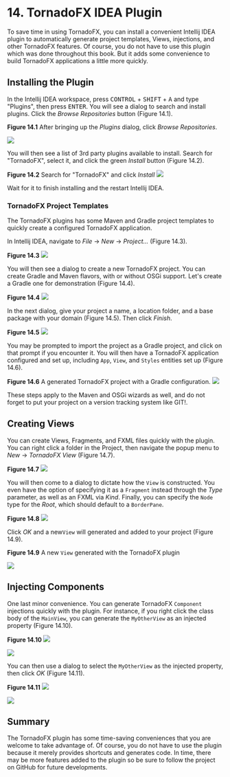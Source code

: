 # 14. TornadoFX IDEA Plugin

To save time in using TornadoFX, you can install a convenient Intellij IDEA plugin to automatically generate project templates, Views, injections, and other TornadoFX features. Of course, you do not have to use this plugin which was done throughout this book. But it adds some convenience to build TornadoFX applications a little more quickly. 

## Installing the Plugin

In the Intellij IDEA workspace, press <kbd>CONTROL</kbd> + <kbd>SHIFT</kbd> + <kbd>A</kbd> and type "Plugins", then press  <kbd>ENTER</kbd>. You will see a dialog to search and install plugins. Click the *Browse Repositories* button (Figure 14.1).

**Figure 14.1** After bringing up the *Plugins* dialog, click *Browse Repositories*.

![](http://i.imgur.com/s3D1Rso.png)

You will then see a list of 3rd party plugins available to install. Search for "TornadoFX", select it, and click the green *Install* button (Figure 14.2).

**Figure 14.2** Search for "TornadoFX" and click *Install*
![](http://i.imgur.com/y8xGRTe.png)

Wait for it to finish installing and the restart Intellij IDEA. 

### TornadoFX Project Templates

The TornadoFX plugins has some Maven and Gradle project templates to quickly create a configured TornadoFX application.

In Intellij IDEA, navigate to *File* -> *New* -> *Project...* (Figure 14.3). 

**Figure 14.3** 
![](http://i.imgur.com/bwDI8ia.png)

You will then see a dialog to create a new TornadoFX project. You can create Gradle and Maven flavors, with or without OSGi support. Let's create a Gradle one for demonstration (Figure 14.4).

**Figure 14.4**
![](http://i.imgur.com/TIBOyaP.png)

In the next dialog, give your project a name, a location folder, and a base package with your domain (Figure 14.5). Then click *Finish*.

**Figure 14.5**
![](http://i.imgur.com/VJ3cx2S.png)

You may be prompted to import the project as a Gradle project, and click on that prompt if you encounter it. You will then have a TornadoFX application configured and set up, including  `App`, `View`, and `Styles` entities set up (Figure 14.6).

**Figure 14.6** A generated TornadoFX project with a Gradle configuration.
![](http://i.imgur.com/ZbwHJ5K.png)

These steps apply to the Maven and OSGi wizards as well, and do not forget to put your project on a version tracking system like GIT!. 


## Creating Views 

You can create Views, Fragments, and FXML files quickly with the plugin. You can right click a folder in the Project, then navigate the popup menu to *New* -> *TornadoFX View* (Figure 14.7).

**Figure 14.7**
![](http://i.imgur.com/WZIRDXE.png)

You will then come to a dialog to dictate how the `View` is constructed. You even have the option of specifying it as a `Fragment` instead through  the *Type* parameter, as well as an FXML via *Kind*. Finally, you can specify the `Node` type for the *Root*, which should default to a `BorderPane`.

**Figure 14.8**
![](http://i.imgur.com/OjJxrjX.png)

Click *OK* and a new`View` will generated and added to your project (Figure 14.9). 

**Figure 14.9** A new `View` generated with the TornadoFX plugin

![](http://i.imgur.com/s1qXuVx.png)

## Injecting Components

One last minor convenience. You can generate TornadoFX `Component` injections quickly with the plugin. For instance, if you right click the class body of the `MainView`, you can generate the  `MyOtherView` as an injected property (Figure 14.10).

**Figure 14.10**
![](http://i.imgur.com/3OH9W5N.png)

![](http://i.imgur.com/sBpHhZh.png)

You can then use a dialog to select the `MyOtherView` as the injected property, then click *OK* (Figure 14.11). 

**Figure 14.11**
![](http://i.imgur.com/v7As8aH.png)

![](http://i.imgur.com/LpIH2RV.png)

## Summary

The TornadoFX plugin has some time-saving conveniences that you are welcome to take advantage of. Of course, you do not have to use the plugin because it merely provides shortcuts and generates code. In time, there may be more features added to the plugin so be sure to follow the project on GitHub for future developments.

